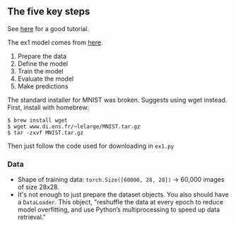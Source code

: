 ## The five key steps

See [here](https://machinelearningmastery.com/pytorch-tutorial-develop-deep-learning-models/) for a good tutorial.

The ex1 model comes from [here](https://ashleyy-czumak.medium.com/mnist-digit-classification-in-pytorch-302476b34e4f). 

1. Prepare the data
2. Define the model
3. Train the model
4. Evaluate the model
5. Make predictions

The standard installer for MNIST was broken. Suggests using wget instead. First, install with homebrew:
```
$ brew install wget
$ wget www.di.ens.fr/~lelarge/MNIST.tar.gz
$ tar -zxvf MNIST.tar.gz
```
Then just follow the code used for downloading in `ex1.py`

### Data
- Shape of training data: `torch.Size([60000, 28, 28])` -> 60,000 images of size 28x28.
- It's not enough to just prepare the dataset objects. You also should have a `DataLoader`. This object, "reshuffle the data at every epoch to reduce model overfitting, and use Python’s multiprocessing to speed up data retrieval."
